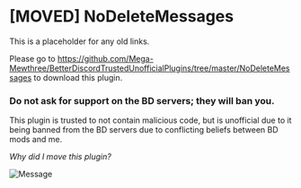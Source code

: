 # [MOVED] NoDeleteMessages

This is a placeholder for any old links.

Please go to https://github.com/Mega-Mewthree/BetterDiscordTrustedUnofficialPlugins/tree/master/NoDeleteMessages to download this plugin.

### Do not ask for support on the BD servers; they will ban you.

This plugin is trusted to not contain malicious code, but is unofficial due to it being banned from the BD servers due to conflicting beliefs between BD mods and me.

*Why did I move this plugin?*

![Message](https://media.discordapp.net/attachments/500916042902536192/594804332629590026/unknown.png)
